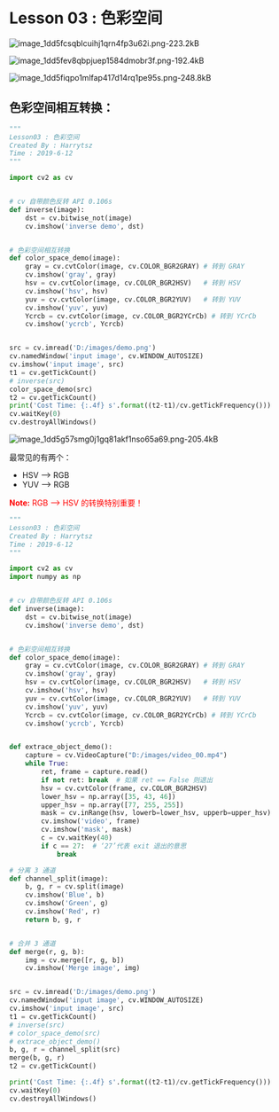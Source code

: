 # Lesson 03 : 色彩空间

![image_1dd5fcsqblcuihj1qrn4fp3u62i.png-223.2kB][1]

![image_1dd5fev8qbpjuep1584dmobr3f.png-192.4kB][2]

![image_1dd5fiqpo1mlfap417d14rq1pe95s.png-248.8kB][3]

## 色彩空间相互转换：

```python
"""
Lesson03 : 色彩空间
Created By : Harrytsz
Time : 2019-6-12
"""

import cv2 as cv


# cv 自带颜色反转 API 0.106s
def inverse(image):
    dst = cv.bitwise_not(image)
    cv.imshow('inverse demo', dst)


# 色彩空间相互转换
def color_space_demo(image):
    gray = cv.cvtColor(image, cv.COLOR_BGR2GRAY) # 转到 GRAY
    cv.imshow('gray', gray)
    hsv = cv.cvtColor(image, cv.COLOR_BGR2HSV)   # 转到 HSV
    cv.imshow('hsv', hsv)
    yuv = cv.cvtColor(image, cv.COLOR_BGR2YUV)   # 转到 YUV
    cv.imshow('yuv', yuv)
    Ycrcb = cv.cvtColor(image, cv.COLOR_BGR2YCrCb) # 转到 YCrCb
    cv.imshow('ycrcb', Ycrcb)


src = cv.imread('D:/images/demo.png')
cv.namedWindow('input image', cv.WINDOW_AUTOSIZE)
cv.imshow('input image', src)
t1 = cv.getTickCount()
# inverse(src)
color_space_demo(src)
t2 = cv.getTickCount()
print('Cost Time: {:.4f} s'.format((t2-t1)/cv.getTickFrequency()))
cv.waitKey(0)
cv.destroyAllWindows()
```

![image_1dd5g57smg0j1gq81akf1nso65a69.png-205.4kB][4]

最常见的有两个：      
* HSV --> RGB
* YUV --> RGB

<font color='red'>**Note:** RGB --> HSV 的转换特别重要！</font>

```python
"""
Lesson03 : 色彩空间
Created By : Harrytsz
Time : 2019-6-12
"""

import cv2 as cv
import numpy as np


# cv 自带颜色反转 API 0.106s
def inverse(image):
    dst = cv.bitwise_not(image)
    cv.imshow('inverse demo', dst)


# 色彩空间相互转换
def color_space_demo(image):
    gray = cv.cvtColor(image, cv.COLOR_BGR2GRAY) # 转到 GRAY
    cv.imshow('gray', gray)
    hsv = cv.cvtColor(image, cv.COLOR_BGR2HSV)   # 转到 HSV
    cv.imshow('hsv', hsv)
    yuv = cv.cvtColor(image, cv.COLOR_BGR2YUV)   # 转到 YUV
    cv.imshow('yuv', yuv)
    Ycrcb = cv.cvtColor(image, cv.COLOR_BGR2YCrCb) # 转到 YCrCb
    cv.imshow('ycrcb', Ycrcb)


def extrace_object_demo():
    capture = cv.VideoCapture("D:/images/video_00.mp4")
    while True:
        ret, frame = capture.read()
        if not ret: break  # 如果 ret == False 则退出
        hsv = cv.cvtColor(frame, cv.COLOR_BGR2HSV)
        lower_hsv = np.array([35, 43, 46])
        upper_hsv = np.array([77, 255, 255])
        mask = cv.inRange(hsv, lowerb=lower_hsv, upperb=upper_hsv)
        cv.imshow('video', frame)
        cv.imshow('mask', mask)
        c = cv.waitKey(40)
        if c == 27:  # ‘27’代表 exit 退出的意思
            break

# 分离 3 通道
def channel_split(image):
    b, g, r = cv.split(image)
    cv.imshow('Blue', b)
    cv.imshow('Green', g)
    cv.imshow('Red', r)
    return b, g, r


# 合并 3 通道
def merge(r, g, b):
    img = cv.merge([r, g, b])
    cv.imshow('Merge image', img)


src = cv.imread('D:/images/demo.png')
cv.namedWindow('input image', cv.WINDOW_AUTOSIZE)
cv.imshow('input image', src)
t1 = cv.getTickCount()
# inverse(src)
# color_space_demo(src)
# extrace_object_demo()
b, g, r = channel_split(src)
merge(b, g, r)
t2 = cv.getTickCount()

print('Cost Time: {:.4f} s'.format((t2-t1)/cv.getTickFrequency()))
cv.waitKey(0)
cv.destroyAllWindows()
```

  [1]: http://static.zybuluo.com/harrytsz/oyqqxyqdctcrk6r6mc51svyy/image_1dd5fcsqblcuihj1qrn4fp3u62i.png
  [2]: http://static.zybuluo.com/harrytsz/4407cvr51wcyactcbu4jin1m/image_1dd5fev8qbpjuep1584dmobr3f.png
  [3]: http://static.zybuluo.com/harrytsz/8qq5ntirzke157dxk0a4rv6c/image_1dd5fiqpo1mlfap417d14rq1pe95s.png
  [4]: http://static.zybuluo.com/harrytsz/7fswa62xwn9o7n1q3d8qe34f/image_1dd5g57smg0j1gq81akf1nso65a69.png
